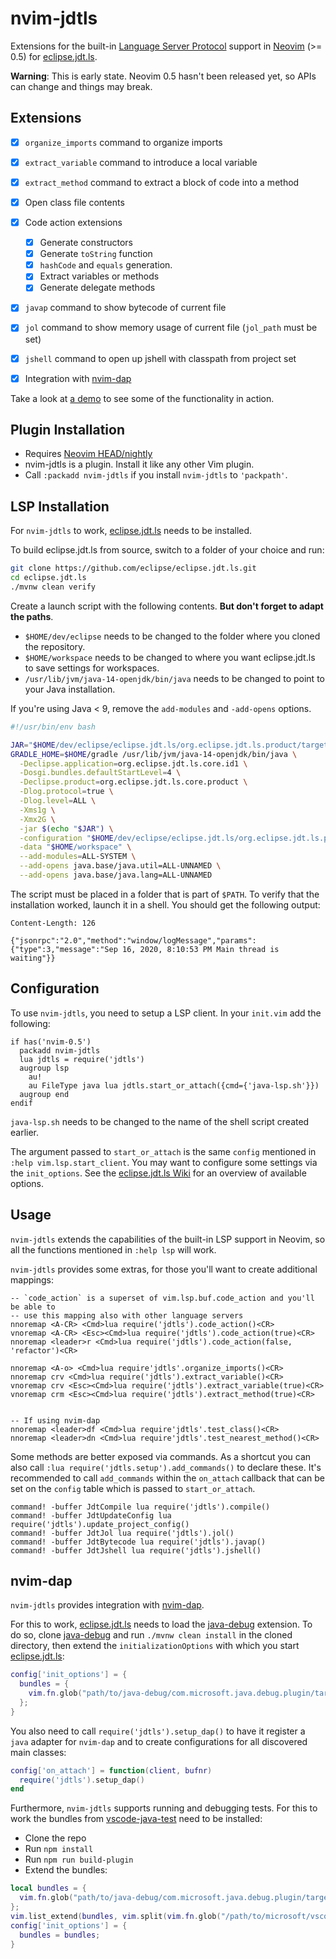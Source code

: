 # nvim-jdtls

Extensions for the built-in [Language Server Protocol][1] support in [Neovim][2] (>= 0.5) for [eclipse.jdt.ls][3].

**Warning**: This is early state. Neovim 0.5 hasn't been released yet, so APIs can change and things may break.


## Extensions

- [x] `organize_imports` command to organize imports
- [x] `extract_variable` command to introduce a local variable
- [x] `extract_method` command to extract a block of code into a method
- [x] Open class file contents
- [x] Code action extensions
  - [x] Generate constructors
  - [x] Generate `toString` function
  - [x] `hashCode` and `equals` generation.
  - [x] Extract variables or methods
  - [x] Generate delegate methods
- [x] `javap` command to show bytecode of current file
- [x] `jol` command to show memory usage of current file (`jol_path` must be set)
- [x] `jshell` command to open up jshell with classpath from project set
- [x] Integration with [nvim-dap][5]


Take a look at [a demo](https://github.com/mfussenegger/nvim-jdtls/issues/3) to
see some of the functionality in action.


## Plugin Installation

- Requires [Neovim HEAD/nightly][4]
- nvim-jdtls is a plugin. Install it like any other Vim plugin.
- Call `:packadd nvim-jdtls` if you install `nvim-jdtls` to `'packpath'`.


## LSP Installation

For ``nvim-jdtls`` to work, [eclipse.jdt.ls][3] needs to be installed.

To build eclipse.jdt.ls from source, switch to a folder of your choice and run:


```bash
git clone https://github.com/eclipse/eclipse.jdt.ls.git
cd eclipse.jdt.ls
./mvnw clean verify
```

Create a launch script with the following contents. **But don't forget to adapt
the paths**.

- `$HOME/dev/eclipse` needs to be changed to the folder where you cloned the
repository.
- `$HOME/workspace` needs to be changed to where you want eclipse.jdt.ls to save
settings for workspaces.
- `/usr/lib/jvm/java-14-openjdk/bin/java` needs to be changed to point to your
  Java installation.

If you're using Java < 9, remove the `add-modules` and `-add-opens` options.


```bash
#!/usr/bin/env bash

JAR="$HOME/dev/eclipse/eclipse.jdt.ls/org.eclipse.jdt.ls.product/target/repository/plugins/org.eclipse.equinox.launcher_*.jar"
GRADLE_HOME=$HOME/gradle /usr/lib/jvm/java-14-openjdk/bin/java \
  -Declipse.application=org.eclipse.jdt.ls.core.id1 \
  -Dosgi.bundles.defaultStartLevel=4 \
  -Declipse.product=org.eclipse.jdt.ls.core.product \
  -Dlog.protocol=true \
  -Dlog.level=ALL \
  -Xms1g \
  -Xmx2G \
  -jar $(echo "$JAR") \
  -configuration "$HOME/dev/eclipse/eclipse.jdt.ls/org.eclipse.jdt.ls.product/target/repository/config_linux" \
  -data "$HOME/workspace" \
  --add-modules=ALL-SYSTEM \
  --add-opens java.base/java.util=ALL-UNNAMED \
  --add-opens java.base/java.lang=ALL-UNNAMED
```

The script must be placed in a folder that is part of `$PATH`. To verify that
the installation worked, launch it in a shell. You should get the following
output:

```
Content-Length: 126

{"jsonrpc":"2.0","method":"window/logMessage","params":{"type":3,"message":"Sep 16, 2020, 8:10:53 PM Main thread is waiting"}}
```


## Configuration


To use `nvim-jdtls`, you need to setup a LSP client. In your `init.vim` add the
following:

```
if has('nvim-0.5')
  packadd nvim-jdtls
  lua jdtls = require('jdtls')
  augroup lsp
    au!
    au FileType java lua jdtls.start_or_attach({cmd={'java-lsp.sh'}})
  augroup end
endif
```

`java-lsp.sh` needs to be changed to the name of the shell script created earlier.

The argument passed to `start_or_attach` is the same `config` mentioned in
`:help vim.lsp.start_client`. You may want to configure some settings via the `init_options`. See the [eclipse.jdt.ls Wiki][8] for an overview of available options.


## Usage

`nvim-jdtls` extends the capabilities of the built-in LSP support in
Neovim, so all the functions mentioned in `:help lsp` will work.

`nvim-jdtls` provides some extras, for those you'll want to create additional
mappings:

```
-- `code_action` is a superset of vim.lsp.buf.code_action and you'll be able to
-- use this mapping also with other language servers
nnoremap <A-CR> <Cmd>lua require('jdtls').code_action()<CR>
vnoremap <A-CR> <Esc><Cmd>lua require('jdtls').code_action(true)<CR>
nnoremap <leader>r <Cmd>lua require('jdtls').code_action(false, 'refactor')<CR>

nnoremap <A-o> <Cmd>lua require'jdtls'.organize_imports()<CR>
nnoremap crv <Cmd>lua require('jdtls').extract_variable()<CR>
vnoremap crv <Esc><Cmd>lua require('jdtls').extract_variable(true)<CR>
vnoremap crm <Esc><Cmd>lua require('jdtls').extract_method(true)<CR>


-- If using nvim-dap
nnoremap <leader>df <Cmd>lua require'jdtls'.test_class()<CR>
nnoremap <leader>dn <Cmd>lua require'jdtls'.test_nearest_method()<CR>
```


Some methods are better exposed via commands. As a shortcut you can also call
`:lua require('jdtls.setup').add_commands()` to declare these. It's recommended to call `add_commands` within the `on_attach` callback that can be set on the `config` table which is passed to `start_or_attach`.


```
command! -buffer JdtCompile lua require('jdtls').compile()
command! -buffer JdtUpdateConfig lua require('jdtls').update_project_config()
command! -buffer JdtJol lua require('jdtls').jol()
command! -buffer JdtBytecode lua require('jdtls').javap()
command! -buffer JdtJshell lua require('jdtls').jshell()
```


## nvim-dap


`nvim-jdtls` provides integration with [nvim-dap][5].


For this to work, [eclipse.jdt.ls][3] needs to load the [java-debug][6] extension.
To do so, clone [java-debug][6] and run `./mvnw clean install` in the cloned directory, then extend the `initializationOptions` with which you start [eclipse.jdt.ls][3]:

```lua
config['init_options'] = {
  bundles = {
    vim.fn.glob("path/to/java-debug/com.microsoft.java.debug.plugin/target/com.microsoft.java.debug.plugin-*.jar")
  };
}
```

You also need to call `require('jdtls').setup_dap()` to have it register a `java` adapter for `nvim-dap` and to create configurations for all discovered main classes:

```lua
config['on_attach'] = function(client, bufnr)
  require('jdtls').setup_dap()
end
```


Furthermore, `nvim-jdtls` supports running and debugging tests. For this to work the bundles from [vscode-java-test][7] need to be installed: 

- Clone the repo
- Run `npm install`
- Run `npm run build-plugin`
- Extend the bundles:


```lua
local bundles = {
  vim.fn.glob("path/to/java-debug/com.microsoft.java.debug.plugin/target/com.microsoft.java.debug.plugin-*.jar"),
};
vim.list_extend(bundles, vim.split(vim.fn.glob("/path/to/microsoft/vscode-java-test/server/*.jar"), "\n"))
config['init_options'] = {
  bundles = bundles;
}
```


[1]: https://microsoft.github.io/language-server-protocol/
[2]: https://neovim.io/
[3]: https://github.com/eclipse/eclipse.jdt.ls
[4]: https://github.com/neovim/neovim/releases/tag/nightly
[5]: https://github.com/mfussenegger/nvim-dap
[6]: https://github.com/microsoft/java-debug
[7]: https://github.com/microsoft/vscode-java-test
[8]: https://github.com/eclipse/eclipse.jdt.ls/wiki/Running-the-JAVA-LS-server-from-the-command-line
